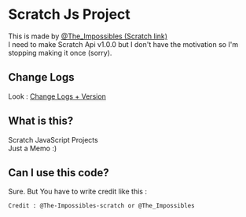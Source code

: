 # Scratch Js Project
This is made by [@The_Impossibles (Scratch link)](https://scratch.mit.edu/users/The_Impossibles)  
I need to make Scratch Api v1.0.0 but I don't have the motivation so I'm stopping making it once (sorry).

## Change Logs
Look : [Change Logs + Version](https://github.com/The-Impossibles-scratch/memo_scratch/tree/main/version)

## What is this?
Scratch JavaScript Projects  
Just a Memo :)

## Can I use this code?
Sure. But You have to write credit like this :
```code
Credit : @The-Impossibles-scratch or @The_Impossibles
```
